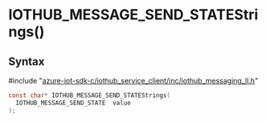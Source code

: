 # IOTHUB_MESSAGE_SEND_STATEStrings()

## Syntax

\#include "[azure-iot-sdk-c/iothub_service_client/inc/iothub_messaging_ll.h](../iothub-messaging-ll-h.md)"  
```C
const char* IOTHUB_MESSAGE_SEND_STATEStrings(
  IOTHUB_MESSAGE_SEND_STATE  value
);
```

